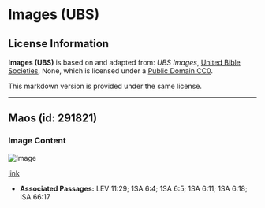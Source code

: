 # Images (UBS)

## License Information

**Images (UBS)** is based on and adapted from: _UBS Images_, [United Bible Societies](https://unitedbiblesocieties.org/), None, which is licensed under a [Public Domain CC0](https://creativecommons.org/public-domain/cc0/).

This markdown version is provided under the same license.



--------------------------------

## Maos (id: 291821)

### Image Content

![Image](https://cdn.aquifer.bible/aquifer-content/resources/Media/WEB-0657_mouse.jpg)

[link](https://cdn.aquifer.bible/aquifer-content/resources/Media/WEB-0657_mouse.jpg)

* **Associated Passages:** LEV 11:29; 1SA 6:4; 1SA 6:5; 1SA 6:11; 1SA 6:18; ISA 66:17


